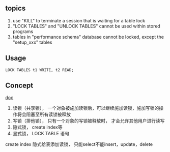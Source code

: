 ## topics
1. use "KILL" to terminate a session that is waiting for a table lock
2. "LOCK TABLES" and "UNLOCK TABLES" cannot be used within stored programs
3. tables in "performance schema" database cannot be locked, except the "setup_xxx" tables

## Usage
```
LOCK TABLES t1 WRITE, t2 READ;
```


## Concept
[doc](https://segmentfault.com/a/1190000004507047)


  
1. 读锁（共享锁）， 一个对象被施加读锁后，可以继续施加读锁，施加写锁的操作将会阻塞至所有读锁被释放
2. 写锁（排他锁）， 只有一个对象的写锁被释放时， 才会允许其他用户进行读写
3. 隐式锁， create  index等
4. 显式锁，  LOCK TABLE 语句


create index 隐式给表添加读锁， 只能select不能insert，update，delete
